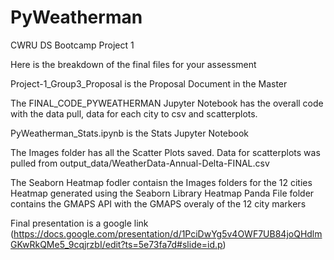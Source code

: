 # PyWeatherman
CWRU DS Bootcamp Project 1

Here is the breakdown of the final files for your assessment

Project-1_Group3_Proposal is the Proposal Document in the Master

The FINAL_CODE_PYWEATHERMAN Jupyter Notebook has the overall code with the data pull, data for each city to csv and scatterplots. 

PyWeatherman_Stats.ipynb is the Stats Jupyter Notebook 

The Images folder has all the Scatter Plots saved. Data for scatterplots was pulled from output_data/WeatherData-Annual-Delta-FINAL.csv

The Seaborn Heatmap fodler contaisn the Images folders for the 12 cities Heatmap generated using the Seaborn Library Heatmap Panda File folder contains the GMAPS API with the GMAPS overaly of the 12 city markers

Final presentation is a google link (https://docs.google.com/presentation/d/1PciDwYg5v4OWF7UB84joQHdlmGKwRkQMe5_9cqjrzbI/edit?ts=5e73fa7d#slide=id.p)

